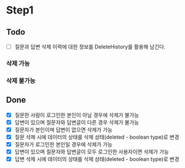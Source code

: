 # Step1

## Todo
- [ ] 질문과 답변 삭제 이력에 대한 정보를 DeleteHistory를 활용해 남긴다.

### 삭제 가능 

### 삭제 불가능

## Done
- [X] 질문한 사람이 로그인한 본인이 아닐 경우에 삭제가 불가능
- [X] 답변이 있으며 질문자와 답변글이 다른 경우 삭제가 불가능
- [X] 질문자가 본인이며 답변이 없으면 삭제가 가능
- [X] 질문 삭제 시에 데이터의 상태를 삭제 상태(deleted - boolean type)로 변경
- [X] 질문자가 로그인한 본인일 경우에 삭제가 가능
- [X] 답변이 있으며 질문자와 답변글이 모두 로그인한 사용자이면 삭제가 가능
- [X] 답변 삭제 시에 데이터의 상태를 삭제 상태(deleted - boolean type)로 변경
